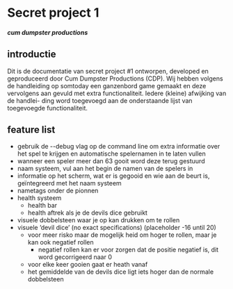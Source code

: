 # Secret project 1
#### *cum dumpster productions*

## introductie
Dit is de documentatie van secret project #1 ontworpen, developed en geproduceerd door Cum
Dumpster Productions (CDP). Wij hebben volgens de handleiding op somtoday een ganzenbord game
gemaakt en deze vervolgens aan gevuld met extra functionaliteit. Iedere (kleine) afwijking van de handlei-
ding word toegevoegd aan de onderstaande lijst van toegevoegde functionaliteit.

## feature list
* gebruik de --debug vlag op de command line om extra informatie over het spel te krijgen en automatische spelernamen in te laten vullen
* wanneer een speler meer dan 63 gooit word deze terug gestuurd
* naam systeem, vul aan het begin de namen van de spelers in
* informatie op het scherm, wat er is gegooid en wie aan de beurt is, geïntegreerd met het naam systeem
* nametags onder de pionnen
* health systeem
  * health bar
  * health aftrek als je de devils dice gebruikt
* visuele dobbelsteen waar je op kan drukken om te rollen
* visuele ’devil dice’ (no exact specifications) (placeholder -16 until 20)
  * voor meer risko maar de mogelijk heid om hoger te rollen, maar je kan ook negatief rollen
    * negatief rollen kan er voor zorgen dat de positie negatief is, dit word gecorrigeerd naar 0
  * voor elke keer gooien gaat er heath vanaf
  * het gemiddelde van de devils dice ligt iets hoger dan de normale dobbelsteen
